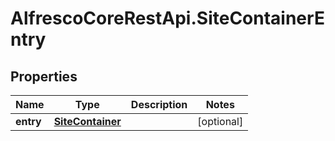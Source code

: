 # AlfrescoCoreRestApi.SiteContainerEntry

## Properties
Name | Type | Description | Notes
------------ | ------------- | ------------- | -------------
**entry** | [**SiteContainer**](SiteContainer.md) |  | [optional] 


